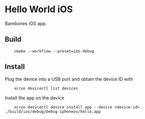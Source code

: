 Hello World iOS
===============

Barebones iOS app.

Build
-----

```
    cmake --workflow --preset=ios-debug
```

Install
-------

Plug the device into a USB port and obtain the device ID with

```
    xcrun devicectl list devices
```

Install the app on the device

```
    xcrun devicectl device install app --device <device-id> ./build/ios/debug/Debug-iphoneos/hello.app
```
